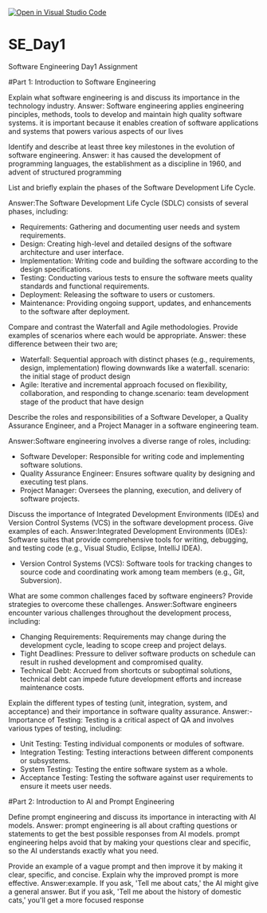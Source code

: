 [![Open in Visual Studio Code](https://classroom.github.com/assets/open-in-vscode-2e0aaae1b6195c2367325f4f02e2d04e9abb55f0b24a779b69b11b9e10269abc.svg)](https://classroom.github.com/online_ide?assignment_repo_id=15605820&assignment_repo_type=AssignmentRepo)
# SE_Day1
Software Engineering Day1 Assignment

#Part 1: Introduction to Software Engineering

Explain what software engineering is and discuss its importance in the technology industry.
Answer: Software engineering applies engineering pinciples, methods, tools to develop and maintain high quality software systems. it is important because it enables creation of software applications and systems that powers various aspects of our lives

Identify and describe at least three key milestones in the evolution of software engineering.
Answer: it has caused the development of programming languages, the establishment as a discipline in 1960, and advent of structured programming

List and briefly explain the phases of the Software Development Life Cycle.

Answer:The Software Development Life Cycle (SDLC) consists of several phases, including:
 - Requirements: Gathering and documenting user needs and system requirements.
 - Design: Creating high-level and detailed designs of the software architecture and user 
interface.
 - Implementation: Writing code and building the software according to the design 
specifications.
 - Testing: Conducting various tests to ensure the software meets quality standards and 
functional requirements.
 - Deployment: Releasing the software to users or customers.
 - Maintenance: Providing ongoing support, updates, and enhancements to the software after 
deployment.

Compare and contrast the Waterfall and Agile methodologies. Provide examples of scenarios where each would be appropriate.
Answer: these difference between their two are;
- Waterfall: Sequential approach with distinct phases (e.g., requirements, design, 
implementation) flowing downwards like a waterfall. scenario: the initial stage of product design
 - Agile: Iterative and incremental approach focused on flexibility, collaboration, and 
responding to change.scenario: team development stage of the product that have design


Describe the roles and responsibilities of a Software Developer, a Quality Assurance Engineer, and a Project Manager in a software engineering team.

Answer:Software engineering involves a diverse range of roles, including:
 - Software Developer: Responsible for writing code and implementing software solutions.
 - Quality Assurance Engineer: Ensures software quality by designing and executing test 
plans.
 - Project Manager: Oversees the planning, execution, and delivery of software projects.

Discuss the importance of Integrated Development Environments (IDEs) and Version Control Systems (VCS) in the software development process. Give examples of each.
Answer:Integrated Development Environments (IDEs): Software suites that provide 
comprehensive tools for writing, debugging, and testing code (e.g., Visual Studio, Eclipse, 
IntelliJ IDEA).
 - Version Control Systems (VCS): Software tools for tracking changes to source code and 
coordinating work among team members (e.g., Git, Subversion).

What are some common challenges faced by software engineers? Provide strategies to overcome these challenges.
Answer:Software engineers encounter various challenges throughout the development process, 
including:
 - Changing Requirements: Requirements may change during the development cycle, 
leading to scope creep and project delays.
 - Tight Deadlines: Pressure to deliver software products on schedule can result in rushed 
development and compromised quality.
 - Technical Debt: Accrued from shortcuts or suboptimal solutions, technical debt can 
impede future development efforts and increase maintenance costs.

Explain the different types of testing (unit, integration, system, and acceptance) and their importance in software quality assurance.
Answer:- Importance of Testing: Testing is a critical aspect of QA and involves various types of testing, 
including:
 - Unit Testing: Testing individual components or modules of software.
 - Integration Testing: Testing interactions between different components or subsystems.
 - System Testing: Testing the entire software system as a whole.
 - Acceptance Testing: Testing the software against user requirements to ensure it meets user 
needs.

#Part 2: Introduction to AI and Prompt Engineering


Define prompt engineering and discuss its importance in interacting with AI models.
Answer: prompt engineering is all about crafting questions or statements to get the best possible responses from AI models.
prompt engineering helps avoid that by making your questions clear and specific, so the AI understands exactly what you need.

Provide an example of a vague prompt and then improve it by making it clear, specific, and concise. Explain why the improved prompt is more effective.
Answer:example. If you ask, 'Tell me about cats,' the AI might give a general answer. 
But if you ask, 'Tell me about the history of domestic cats,' you'll get a more focused response


